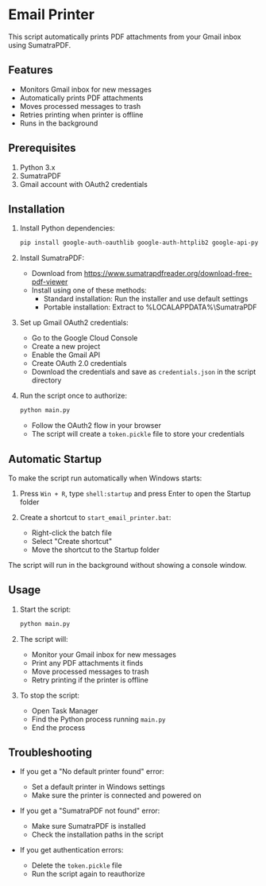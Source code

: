 # Email Printer

This script automatically prints PDF attachments from your Gmail inbox using SumatraPDF.

## Features

- Monitors Gmail inbox for new messages
- Automatically prints PDF attachments
- Moves processed messages to trash
- Retries printing when printer is offline
- Runs in the background

## Prerequisites

1. Python 3.x
2. SumatraPDF
3. Gmail account with OAuth2 credentials

## Installation

1. Install Python dependencies:

   ```bash
   pip install google-auth-oauthlib google-auth-httplib2 google-api-python-client pywin32 wmi
   ```

2. Install SumatraPDF:

   - Download from https://www.sumatrapdfreader.org/download-free-pdf-viewer
   - Install using one of these methods:
     - Standard installation: Run the installer and use default settings
     - Portable installation: Extract to %LOCALAPPDATA%\SumatraPDF

3. Set up Gmail OAuth2 credentials:

   - Go to the Google Cloud Console
   - Create a new project
   - Enable the Gmail API
   - Create OAuth 2.0 credentials
   - Download the credentials and save as `credentials.json` in the script directory

4. Run the script once to authorize:
   ```bash
   python main.py
   ```
   - Follow the OAuth2 flow in your browser
   - The script will create a `token.pickle` file to store your credentials

## Automatic Startup

To make the script run automatically when Windows starts:

1. Press `Win + R`, type `shell:startup` and press Enter to open the Startup folder

2. Create a shortcut to `start_email_printer.bat`:
   - Right-click the batch file
   - Select "Create shortcut"
   - Move the shortcut to the Startup folder

The script will run in the background without showing a console window.

## Usage

1. Start the script:

   ```bash
   python main.py
   ```

2. The script will:

   - Monitor your Gmail inbox for new messages
   - Print any PDF attachments it finds
   - Move processed messages to trash
   - Retry printing if the printer is offline

3. To stop the script:
   - Open Task Manager
   - Find the Python process running `main.py`
   - End the process

## Troubleshooting

- If you get a "No default printer found" error:

  - Set a default printer in Windows settings
  - Make sure the printer is connected and powered on

- If you get a "SumatraPDF not found" error:

  - Make sure SumatraPDF is installed
  - Check the installation paths in the script

- If you get authentication errors:
  - Delete the `token.pickle` file
  - Run the script again to reauthorize
